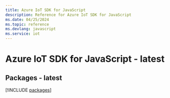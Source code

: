 ```yaml
---
title: Azure IoT SDK for JavaScript
description: Reference for Azure IoT SDK for JavaScript
ms.date: 04/25/2024
ms.topic: reference
ms.devlang: javascript
ms.service: iot
---
```

# Azure IoT SDK for JavaScript - latest
## Packages - latest
[!INCLUDE [packages](iot-index.md)]